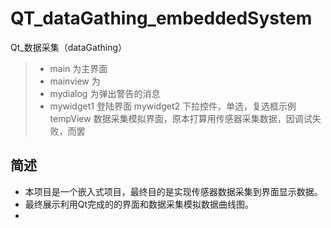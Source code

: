 # QT_dataGathing_embeddedSystem
Qt_数据采集（dataGathing）

> * main 为主界面
> * mainview 为
> * mydialog 为弹出警告的消息	
> * mywidget1 登陆界面
> mywidget2 下拉控件，单选，复选框示例
> tempView 数据采集模拟界面，原本打算用传感器采集数据，因调试失败，而罢

## 简述
* 本项目是一个嵌入式项目，最终目的是实现传感器数据采集到界面显示数据。
* 最终展示利用Qt完成的的界面和数据采集模拟数据曲线图。
* 

